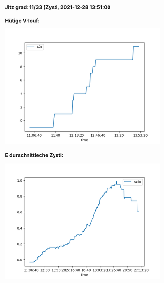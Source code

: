 ### Jitz grad: 11/33 (Zysti, 2021-12-28 13:51:00

### Hütige Vrlouf:
![Graph](Today.png)

### E durschnittleche Zysti:
![Graph](Zysti.png)